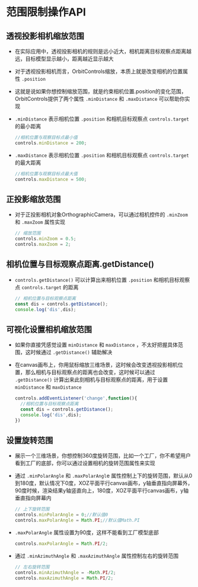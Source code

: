 # 范围限制操作API

## 透视投影相机缩放范围

+ 在实际应用中，透视投影相机的规则是远小近大，相机距离目标观察点距离越远，目标模型显示越小，距离越近显示越大

+ 对于透视投影相机而言，OrbitControls缩放，本质上就是改变相机的位置属性 `.position`

+ 这就是说如果你想控制缩放范围，就是约束相机位置.position的变化范围，OrbitControls提供了两个属性 `.minDistance` 和 `.maxDistance` 可以帮助你实现

+ `.minDistance` 表示相机位置 `.position` 和相机目标观察点 `controls.target` 的最小距离

  ```js
  //相机位置与观察目标点最小值
  controls.minDistance = 200;
  ```

+ `.maxDistance` 表示相机位置 `.position` 和相机目标观察点 `controls.target` 的最大距离

  ```js
  //相机位置与观察目标点最大值
  controls.maxDistance = 500;
  ```

## 正投影缩放范围

+ 对于正投影相机对象OrthographicCamera，可以通过相机控件的 `.minZoom` 和 `.maxZoom` 属性实现

  ```js
  // 缩放范围
  controls.minZoom = 0.5;
  controls.maxZoom = 2;
  ```

## 相机位置与目标观察点距离.getDistance()

+ `controls.getDistance()` 可以计算出来相机位置 `.position` 和相机目标观察点 `controls.target` 的距离

  ```js
  // 相机位置与目标观察点距离
  const dis = controls.getDistance();
  console.log('dis',dis);
  ```

## 可视化设置相机缩放范围

+ 如果你直接凭感觉设置 `minDistance` 和 `maxDistance` ，不太好把握具体范围，这时候通过 `.getDistance()` 辅助解决

+ 在canvas画布上，你用鼠标缩放三维场景，这时候会改变透视投影相机位置，那么相机与目标观察点的距离也会改变，这时候可以通过 `.getDistance()` 计算出来此刻相机与目标观察点的距离，用于设置 `minDistance` 和 `maxDistance`

  ```js
  controls.addEventListener('change',function(){
    //相机位置与目标观察点距离
    const dis = controls.getDistance();
    console.log('dis',dis);
  })
  ```

## 设置旋转范围

+ 展示一个三维场景，你想控制360度旋转范围，比如一个工厂，你不希望用户看到工厂的底部，你可以通过设置相机的旋转范围属性来实现

+ 通过 `.minPolarAngle` 和 `.maxPolarAngl`e 属性控制上下的旋转范围，默认从0到180度，默认情况下0度，XOZ平面平行canvas画布，y轴垂直指向屏幕外，90度时候，渲染结果y轴竖直向上，180度，XOZ平面平行canvas画布，y轴垂直指向屏幕内

  ```js
  // 上下旋转范围
  controls.minPolarAngle = 0;//默认值0
  controls.maxPolarAngle = Math.PI;//默认值Math.PI
  ```

+ `.maxPolarAngle` 属性设置为90度，这样不能看到工厂模型底部

  ```js
  controls.maxPolarAngle = Math.PI/2;
  ```

+ 通过 `.minAzimuthAngle` 和 `.maxAzimuthAngle` 属性控制左右的旋转范围

  ```js
  // 左右旋转范围
  controls.minAzimuthAngle = -Math.PI/2;
  controls.maxAzimuthAngle = Math.PI/2;
  ```

